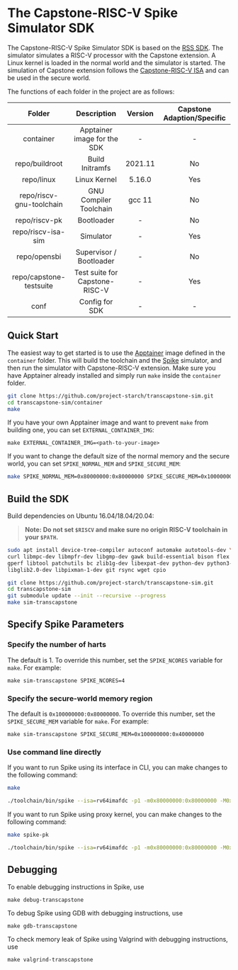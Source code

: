 # The Capstone-RISC-V Spike Simulator SDK

The Capstone-RISC-V Spike Simulator SDK is based on the [RSS SDK](https://github.com/riscv-zju/riscv-rss-sdk).
The simulator simulates a RISC-V processor with the Capstone extension.
A Linux kernel is loaded in the normal world and the simulator is started.
The simulation of Capstone extension follows the [Capstone-RISC-V ISA](https://capstone.kisp-lab.org/specs/) and can be used in the secure world.

The functions of each folder in the project are as follows:

| Folder | Description | Version | Capstone Adaption/Specific |
| :----: | :---------: | :-----: | :-----------------: |
|  container  |  Apptainer image for the SDK  |  -  |  -  |
|  repo/buildroot  |  Build Initramfs  |  2021.11  |  No  |
|  repo/linux  |  Linux Kernel  |  5.16.0  |  Yes  |
|  repo/riscv-gnu-toolchain  |  GNU Compiler Toolchain  |  gcc 11  |  No  |
|  repo/riscv-pk  |  Bootloader  |  -  |  No  |
|  repo/riscv-isa-sim  |  Simulator  |  -  |  Yes  |
|  repo/opensbi  |  Supervisor / Bootloader  |  -  |  No  |
|  repo/capstone-testsuite  |  Test suite for Capstone-RISC-V  |  -  |  Yes  |
|  conf  |  Config for SDK  |  -  |  -  |

## Quick Start

The easiest way to get started is to use the [Apptainer](https://apptainer.org/) image defined in the `container` folder.
This will build the toolchain and the [Spike](https://github.com/project-starch/transcapstone-spike) simulator,
and then run the simulator with Capstone-RISC-V extension.
Make sure you have Apptainer already installed and simply run `make` inside the `container` folder.

```bash
git clone https://github.com/project-starch/transcapstone-sim.git
cd transcapstone-sim/container
make
```
If you have your own Apptainer image and want to prevent `make` from building one, you can set `EXTERNAL_CONTAINER_IMG`:

```
make EXTERNAL_CONTAINER_IMG=<path-to-your-image>
```

If you want to change the default size of the normal memory and the secure world, you can set `SPIKE_NORMAL_MEM` and `SPIKE_SECURE_MEM`:

```bash
make SPIKE_NORMAL_MEM=0x80000000:0x80000000 SPIKE_SECURE_MEM=0x100000000:0x80000000
```

## Build the SDK

Build dependencies on Ubuntu 16.04/18.04/20.04:

> **Note: Do not set `$RISCV` and make sure no origin RISC-V toolchain in your `$PATH`.**

```bash
sudo apt install device-tree-compiler autoconf automake autotools-dev \
curl libmpc-dev libmpfr-dev libgmp-dev gawk build-essential bison flex texinfo \
gperf libtool patchutils bc zlib1g-dev libexpat-dev python-dev python3-dev unzip \
libglib2.0-dev libpixman-1-dev git rsync wget cpio
```

```bash
git clone https://github.com/project-starch/transcapstone-sim.git
cd transcapstone-sim
git submodule update --init --recursive --progress
make sim-transcapstone
```

## Specify Spike Parameters

### Specify the number of harts

The default is 1. To override this number,
set the `SPIKE_NCORES` variable for `make`.
For example:

```
make sim-transcapstone SPIKE_NCORES=4
```

### Specify the secure-world memory region

The default is `0x100000000:0x80000000`. To override this number,
set the `SPIKE_SECURE_MEM` variable for `make`.
For example:

```
make sim-transcapstone SPIKE_SECURE_MEM=0x100000000:0x40000000
```

### Use command line directly

If you want to run Spike using its interface in CLI, you can make changes to the following command:

```bash
make
```

```bash
./toolchain/bin/spike --isa=rv64imafdc -p1 -m0x80000000:0x80000000 -M0x100000000:0x80000000 -D --kernel ./build/linux/arch/riscv/boot/Image ./build/opensbi/platform/generic/firmware/fw_jump.elf
```

If you want to run Spike using proxy kernel, you can make changes to the following command:

```bash
make spike-pk
```

```bash
./toolchain/bin/spike --isa=rv64imafdc -p1 -m0x80000000:0x80000000 -M0x100000000:0x80000000 -D ./build/riscv-pk/pk [path-to-your-program]
```

## Debugging

To enable debugging instructions in Spike, use

```
make debug-transcapstone
```

To debug Spike using GDB with debugging instructions, use 

```
make gdb-transcapstone
```

To check memory leak of Spike using Valgrind with debugging instructions, use 

```
make valgrind-transcapstone
```


